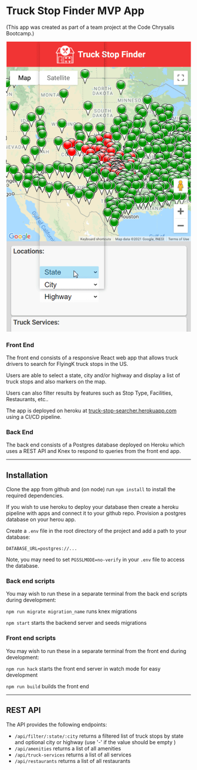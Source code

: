 # Truck Stop Finder MVP App

(This app was created as part of a team project at the Code Chrysalis Bootcamp.)

![Search Screen](img/G5wmrDcHdw.gif "Search Screen")

### Front End

The front end consists of a responsive React web app that allows truck drivers to search for FlyingK truck stops in the US.

Users are able to select a state, city and/or highway and display a list of truck stops and also markers on the map.

Users can also filter results by features such as Stop Type, Facilities, Restaurants, etc..

The app is deployed on heroku at [truck-stop-searcher.herokuapp.com](http://truck-stop-searcher.herokuapp.com) using a CI/CD pipeline.

### Back End

The back end consists of a Postgres database deployed on Heroku which uses a REST API and Knex to respond to queries from the front end app.

---

## Installation

Clone the app from github and (on node) run `npm install` to install the required dependencies.

If you wish to use heroku to deploy your database then create a heroku pipeline with apps and connect it to your github repo. Provision a postgres database on your herou app.

Create a `.env` file in the root directory of the project and add a path to your database:

```
DATABASE_URL=postgres://...
```

Note, you may need to set `PGSSLMODE=no-verify` in your `.env` file to access the database.

### Back end scripts

You may wish to run these in a separate terminal from the back end scripts during development:

`npm run migrate migration_name` runs knex migrations

`npm start` starts the backend server and seeds migrations

### Front end scripts

You may wish to run these in a separate terminal from the front end during development:

`npm run hack` starts the front end server in watch mode for easy development

`npm run build` builds the front end

---

## REST API

The API provides the following endpoints:

- `/api/filter/:state/:city` returns a filtered list of truck stops by state and optional city or highway (use '-' if the value should be empty )
- `/api/amenities` returns a list of all amenities
- `/api/truck-services` returns a list of all services
- `/api/restaurants` returns a list of all restaurants

